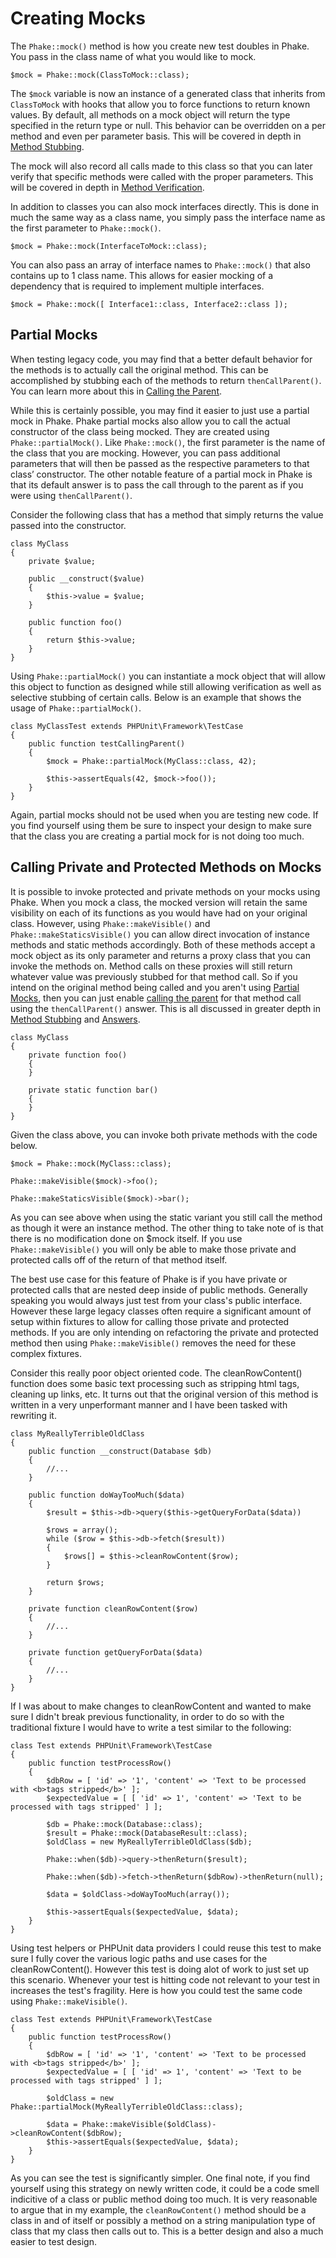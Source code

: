 Creating Mocks
==============

The `Phake::mock()` method is how you create new test doubles in Phake. You pass in the class name of what you would
like to mock.

```php-inline
$mock = Phake::mock(ClassToMock::class);
```

The `$mock` variable is now an instance of a generated class that inherits from `ClassToMock` with hooks that allow
you to force functions to return known values. By default, all methods on a mock object will return the type specified
in the return type or null. This behavior can be overridden on a per method and even per parameter basis. This will be
covered in depth in [Method Stubbing](./stubbing.md).

The mock  will also record all calls made to this class so that you can later verify that specific methods were called
with the proper parameters. This will be covered in depth in [Method Verification](./method-verification.md).

In addition to classes you can also mock interfaces directly. This is done in much the same way as a class name, you
simply pass the interface name as the first parameter to `Phake::mock()`.

```php-inline
$mock = Phake::mock(InterfaceToMock::class);
```

You can also pass an array of interface names to `Phake::mock()` that also contains up to 1 class name. This allows
for easier mocking of a dependency that is required to implement multiple interfaces.

```php-inline
$mock = Phake::mock([ Interface1::class, Interface2::class ]);
```

Partial Mocks
-------------

When testing legacy code, you may find that a better default behavior for the methods is to actually call the original
method. This can be accomplished by stubbing each of the methods to return `thenCallParent()`. You can learn more
about this in [Calling the Parent](./answers.md#calling-the-parent).

While this is certainly possible, you may find it easier to just use a partial mock in Phake. Phake partial mocks also
allow you to call the actual constructor of the class being mocked. They are created using `Phake::partialMock()`.
Like `Phake::mock()`, the first parameter is the name of the class that you are mocking. However, you can pass
additional parameters that will then be passed as the respective parameters to that class’ constructor. The other
notable feature of a partial mock in Phake is that its default answer is to pass the call through to the parent as if
you were using `thenCallParent()`.

Consider the following class that has a method that simply returns the value passed into the constructor.

```php-inline
class MyClass
{
    private $value;

    public __construct($value)
    {
        $this->value = $value;
    }

    public function foo()
    {
        return $this->value;
    }
}
```

Using `Phake::partialMock()` you can instantiate a mock object that will allow this object to function
as designed while still allowing verification as well as selective stubbing of certain calls.
Below is an example that shows the usage of `Phake::partialMock()`.

```php-inline
class MyClassTest extends PHPUnit\Framework\TestCase
{
    public function testCallingParent()
    {
        $mock = Phake::partialMock(MyClass::class, 42);

        $this->assertEquals(42, $mock->foo());
    }
}
```

Again, partial mocks should not be used when you are testing new code. If you find yourself using them be sure to
inspect your design to make sure that the class you are creating a partial mock for is not doing too much.

Calling Private and Protected Methods on Mocks
----------------------------------------------

It is possible to invoke protected and private methods on your mocks using Phake. When you mock
a class, the mocked version will retain the same visibility on each of its functions as you would have had on your
original class. However, using `Phake::makeVisible()` and `Phake::makeStaticsVisible()` you can allow direct
invocation of instance methods and static methods accordingly. Both of these methods accept a mock object as its only
parameter and returns a proxy class that you can invoke the methods on. Method calls on these proxies will still
return whatever value was previously stubbed for that method call. So if you intend on the original method being called
and you aren't using [Partial Mocks](#partial-mocks), then you can just enable [calling the parent](./answers.md#calling-the-parent) for that method call using
the `thenCallParent()` answer. This is all discussed in greater depth in [Method Stubbing](./stubbing.md) and [Answers](./answers.md).

```php-inline
class MyClass
{
    private function foo()
    {
    }

    private static function bar()
    {
    }
}
```

Given the class above, you can invoke both private methods with the code below.

```php-inline
$mock = Phake::mock(MyClass::class);

Phake::makeVisible($mock)->foo();

Phake::makeStaticsVisible($mock)->bar();
```

As you can see above when using the static variant you still call the method as though it were an instance method. The
other thing to take note of is that there is no modification done on $mock itself. If you use `Phake::makeVisible()`
you will only be able to make those private and protected calls off of the return of that method itself.

The best use case for this feature of Phake is if you have private or protected calls that are nested deep inside of
public methods. Generally speaking you would always just test from your class's public interface. However these large
legacy classes often require a significant amount of setup within fixtures to allow for calling those private and
protected methods. If you are only intending on refactoring the private and protected method then using
`Phake::makeVisible()` removes the need for these complex fixtures.

Consider this really poor object oriented code. The cleanRowContent() function does some basic text processing such as
stripping html tags, cleaning up links, etc. It turns out that the original version of this method is written in a very
unperformant manner and I have been tasked with rewriting it.

```php-inline
class MyReallyTerribleOldClass
{
    public function __construct(Database $db)
    {
        //...
    }

    public function doWayTooMuch($data)
    {
        $result = $this->db->query($this->getQueryForData($data))

        $rows = array();
        while ($row = $this->db->fetch($result))
        {
            $rows[] = $this->cleanRowContent($row);
        }

        return $rows;
    }

    private function cleanRowContent($row)
    {
        //...
    }

    private function getQueryForData($data)
    {
        //...
    }
}
```

If I was about to make changes to cleanRowContent and wanted to make sure I didn't break previous functionality, in order to
do so with the traditional fixture I would have to write a test similar to the following:

```php-inline
class Test extends PHPUnit\Framework\TestCase
{
    public function testProcessRow()
    {
        $dbRow = [ 'id' => '1', 'content' => 'Text to be processed with <b>tags stripped</b>' ];
        $expectedValue = [ [ 'id' => 1', 'content' => 'Text to be processed with tags stripped' ] ];

        $db = Phake::mock(Database::class);
        $result = Phake::mock(DatabaseResult::class);
        $oldClass = new MyReallyTerribleOldClass($db);

        Phake::when($db)->query->thenReturn($result);

        Phake::when($db)->fetch->thenReturn($dbRow)->thenReturn(null);

        $data = $oldClass->doWayTooMuch(array());

        $this->assertEquals($expectedValue, $data);
    }
}
```

Using test helpers or PHPUnit data providers I could reuse this test to make sure I fully cover the various logic paths
and use cases for the cleanRowContent(). However this test is doing alot of work to just set up this scenario. Whenever
your test is hitting code not relevant to your test in increases the test's fragility. Here is how you could test the
same code using `Phake::makeVisible()`.

```php-inline
class Test extends PHPUnit\Framework\TestCase
{
    public function testProcessRow()
    {
        $dbRow = [ 'id' => '1', 'content' => 'Text to be processed with <b>tags stripped</b>' ];
        $expectedValue = [ [ 'id' => 1', 'content' => 'Text to be processed with tags stripped' ] ];

        $oldClass = new Phake::partialMock(MyReallyTerribleOldClass::class);

        $data = Phake::makeVisible($oldClass)->cleanRowContent($dbRow);
        $this->assertEquals($expectedValue, $data);
    }
}
```

As you can see the test is significantly simpler. One final note, if you find yourself using this strategy on newly
written code, it could be a code smell indicitive of a class or public method doing too much. It is very reasonable
to argue that in my example, the `cleanRowContent()` method should be a class in and of itself or possibly a method
on a string manipulation type of class that my class then calls out to. This is a better design and also a much easier
to test design.
